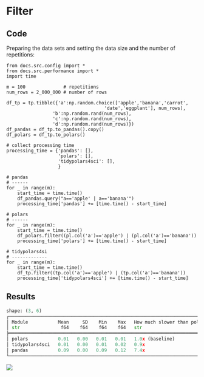 # Filter

## Code

Preparing the data sets and setting the data size and the number of
repetitions:

``` {.python exports="code" results="none" tangle="src-filter.py" cache="yes" noweb="no" session="*Python-Org*"}
from docs.src.config import *
from docs.src.performance import *
import time

m = 100              # repetitions
num_rows = 2_000_000 # number of rows

df_tp = tp.tibble({'a':np.random.choice(['apple','banana','carrot',
                                    'date','eggplant'], num_rows), 
                 'b':np.random.rand(num_rows),
                 'c':np.random.rand(num_rows),
                 'd':np.random.rand(num_rows)})
df_pandas = df_tp.to_pandas().copy()
df_polars = df_tp.to_polars()
```

``` {.python exports="code" results="none" tangle="src-filter.py" cache="yes" noweb="no" session="*Python-Org*"}
# collect processing time
processing_time = {'pandas': [],
                   'polars': [],
                   'tidypolars4sci': [],
                   }

# pandas 
# ------
for _ in range(m):
    start_time = time.time()
    df_pandas.query("a=='apple' | a=='banana'")
    processing_time['pandas'] += [time.time() - start_time]

# polars 
# ------
for _ in range(m):
    start_time = time.time()
    df_polars.filter((pl.col('a')=='apple') | (pl.col('a')=='banana'))
    processing_time['polars'] += [time.time() - start_time]

# tidypolars4si
# -------------
for _ in range(m):
    start_time = time.time()
    df_tp.filter((tp.col('a')=='apple') | (tp.col('a')=='banana'))
    processing_time['tidypolars4sci'] += [time.time() - start_time]

```

## Results

``` python
shape: (3, 6)
┌───────────────────────────────────────────────────────────────────────────┐
│ Module           Mean     SD    Min    Max   How much slower than polars? │
│ str               f64    f64    f64    f64   str                          │
╞═══════════════════════════════════════════════════════════════════════════╡
│ polars           0.01   0.00   0.01   0.01   1.0x (baseline)              │
│ tidypolars4sci   0.01   0.00   0.01   0.02   0.9x                         │
│ pandas           0.09   0.00   0.09   0.12   7.4x                         │
└───────────────────────────────────────────────────────────────────────────┘
```

![](./tables-and-figures/filter.png)
